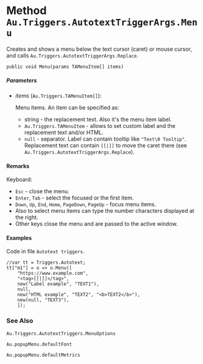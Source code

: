 # Method `Au.Triggers.AutotextTriggerArgs.Menu`

Creates and shows a menu below the text cursor (caret) or mouse cursor, and calls `Au.Triggers.AutotextTriggerArgs.Replace`.

```
public void Menu(params TAMenuItem[] items)
```

##### Parameters

- *items*  (`Au.Triggers.TAMenuItem[]`):

    Menu items. An item can be specified as:

    - string - the replacement text. Also it's the menu item label.
    - `Au.Triggers.TAMenuItem` - allows to set custom label and the replacement text and/or HTML.
    - `null` - separator. 
Label can contain tooltip like `"Text\0 Tooltip"`. Replacement text can contain `[[|]]` to move the caret there (see `Au.Triggers.AutotextTriggerArgs.Replace`).

#### Remarks

Keyboard:

- `Esc` - close the menu.
- `Enter`, `Tab` - select the focused or the first item.
- `Down`, `Up`, `End`, `Home`, `PageDown`, `PageUp` - focus menu items.
- Also to select menu items can type the number characters displayed at the right.
- Other keys close the menu and are passed to the active window.

#### Examples

Code in file `Autotext triggers`.

```
//var tt = Triggers.Autotext;
tt["m1"] = o => o.Menu([
	"https://www.example.com",
	"<tag>[[|]]</tag>",
	new("Label example", "TEXT1"),
	null,
	new("HTML example", "TEXT2", "<b>TEXT2</b>"),
	new(null, "TEXT3"),
	]);
```

### See Also

`Au.Triggers.AutotextTriggers.MenuOptions`

`Au.popupMenu.defaultFont`

`Au.popupMenu.defaultMetrics`